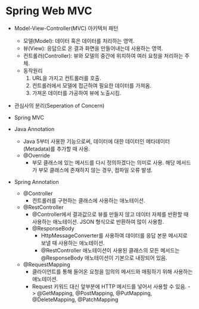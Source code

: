 # Spring Web MVC

* Model-View-Controller(MVC) 아키텍처 패턴
  * 모델(Model): 데이터 혹은 데이터를 처리하는 영역.
  * 뷰(View): 응답으로 온 결과 화면을 만들어내는데 사용하는 영역.
  * 컨트롤러(Controller): 뷰와 모델의 중간에 위치하여 여러 요청을 처리하는 주체.
  * 동작원리
    1. URL을 가지고 컨트롤러를 호출.
    2. 컨트롤러에서 모델에 접근하여 필요한 데이터를 가져옴.
    3. 가져온 데이터를 가공하여 뷰에 노출시킴.
  
* 관심사의 분리(Seperation of Concern)

* Spring MVC


* Java Annotation
  * Java 5부터 사용한 기능으로써, 데이터에 대한 데이터인 메타데이터(Metadata)를 추가할 때 사용.
  * @Override
    * 부모 클래스에 있는 메서드를 다시 정의하겠다는 의미로 사용. 해당 메서드가 부모 클래스에 존재하지 않는 경우, 컴파일 오류 발생.

* Spring Annotation
  * @Controller
    * 컨트롤러를 구현하는 클래스에 사용하는 애노테이션.
  * @RestController
    * @Controller에서 결과값으로 뷰를 만들지 않고 데이터 자체를 반환할 때 사용하는 애노테이션. JSON 형식으로 반환하여 많이 사용함.
    * @ResponseBody
      * HttpMessageConverter를 사용하여 데이터를 응답 본문 메시지로 보낼 때 사용하는 애노테이션.
      * @RestController 애노테이션이 사용된 클래스의 모든 메서드는 @ResponseBody 애노테이션이 기본으로 내장되어 있음.
  * @RequestMapping
    * 클라이언트를 통해 들어온 요청을 임의의 메서드와 매핑하기 위해 사용하는 애노테이션.
    * Request 키워드 대신 앞부분에 HTTP 메서드를 넣어서 사용할 수 있음. -> @GetMapping, @PostMapping, @PutMapping, @DeleteMapping, @PatchMapping
